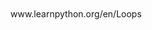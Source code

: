 <p style="font-size:100%; margin-top:2%">
                        www.learnpython.org/en/Loops
                        <br><br>
                    </p>
